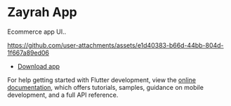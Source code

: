 # Zayrah App

Ecommerce app UI..


https://github.com/user-attachments/assets/e1d40383-b66d-44bb-804d-1f667a89ed06



- [Download app](https://github.com/CodeWithAmmar1/Zayrah-App/releases/download/v1.0.12/app-release.apk)

For help getting started with Flutter development, view the
[online documentation](https://docs.flutter.dev/), which offers tutorials,
samples, guidance on mobile development, and a full API reference.
